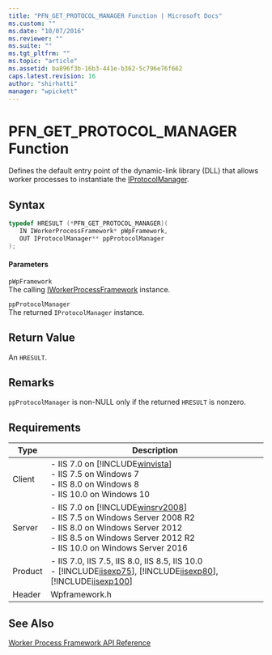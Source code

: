 ```yaml
---
title: "PFN_GET_PROTOCOL_MANAGER Function | Microsoft Docs"
ms.custom: ""
ms.date: "10/07/2016"
ms.reviewer: ""
ms.suite: ""
ms.tgt_pltfrm: ""
ms.topic: "article"
ms.assetid: ba896f3b-16b3-441e-b362-5c796e76f662
caps.latest.revision: 16
author: "shirhatti"
manager: "wpickett"
---
```

# PFN_GET_PROTOCOL_MANAGER Function
Defines the default entry point of the dynamic-link library (DLL) that allows worker processes to instantiate the [IProtocolManager](../../web-development-reference\native-code-api-reference/iprotocolmanager-interface.md).  
  
## Syntax  
  
```cpp  
typedef HRESULT (*PFN_GET_PROTOCOL_MANAGER)(  
   IN IWorkerProcessFramework* pWpFramework,  
   OUT IProtocolManager** ppProtocolManager  
);  
```  
  
#### Parameters  
 `pWpFramework`  
 The calling [IWorkerProcessFramework](../../web-development-reference\native-code-api-reference/iworkerprocessframework-interface.md) instance.  
  
 `ppProtocolManager`  
 The returned `IProtocolManager` instance.  
  
## Return Value  
 An `HRESULT`.  
  
## Remarks  
 `ppProtocolManager` is non-NULL only if the returned `HRESULT` is nonzero.  
  
## Requirements  
  
|Type|Description|  
|----------|-----------------|  
|Client|-   IIS 7.0 on [!INCLUDE[winvista](../../wmi-provider/includes/winvista-md.md)]<br />-   IIS 7.5 on Windows 7<br />-   IIS 8.0 on Windows 8<br />-   IIS 10.0 on Windows 10|  
|Server|-   IIS 7.0 on [!INCLUDE[winsrv2008](../../wmi-provider/includes/winsrv2008-md.md)]<br />-   IIS 7.5 on Windows Server 2008 R2<br />-   IIS 8.0 on Windows Server 2012<br />-   IIS 8.5 on Windows Server 2012 R2<br />-   IIS 10.0 on Windows Server 2016|  
|Product|-   IIS 7.0, IIS 7.5, IIS 8.0, IIS 8.5, IIS 10.0<br />-   [!INCLUDE[iisexp75](../../web-development-reference/native-code-api-reference/includes/iisexp75-md.md)], [!INCLUDE[iisexp80](../../web-development-reference/native-code-api-reference/includes/iisexp80-md.md)], [!INCLUDE[iisexp100](../../web-development-reference/native-code-api-reference/includes/iisexp100-md.md)]|  
|Header|Wpframework.h|  
  
## See Also  
 [Worker Process Framework API Reference](../../web-development-reference\native-code-api-reference/worker-process-framework-api-reference.md)